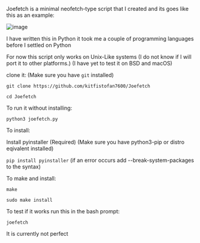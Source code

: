 Joefetch is a minimal neofetch-type script that I created and its goes like this as an example:

![image](https://github.com/user-attachments/assets/b87f266f-a675-4c6d-b494-fe70ed5ee231)


I have written this in Python it took me a couple of programming languages before I settled on Python

For now this script only works on Unix-Like systems (I do not know if I will port it to other platforms.) (I have yet to test it on BSD and macOS)

clone it:
(Make sure you have `git` installed)

`git clone https://github.com/kitfistofan7600/Joefetch`

`cd Joefetch`

To run it without installing:

`python3 joefetch.py`

To install:

Install pyinstaller (Required) (Make sure you have python3-pip or distro eqivalent installed)

`pip install pyinstaller` (if an error occurs add --break-system-packages to the syntax)

To make and install:

`make`

`sudo make install`

To test if it works run this in the bash prompt:

`joefetch`

It is currently not perfect









